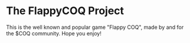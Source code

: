 # The FlappyCOQ Project
This is the well known and popular game "Flappy COQ", made by and for the $COQ community.
Hope you enjoy!
